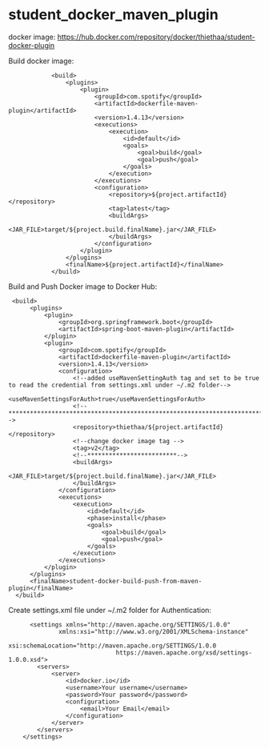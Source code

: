 # student_docker_maven_plugin

docker image: https://hub.docker.com/repository/docker/thiethaa/student-docker-plugin

Build docker image:

                <build>
                    <plugins>
                        <plugin>
                            <groupId>com.spotify</groupId>
                            <artifactId>dockerfile-maven-plugin</artifactId>
                            <version>1.4.13</version>
                            <executions>
                                <execution>
                                    <id>default</id>
                                    <goals>
                                        <goal>build</goal>
                                        <goal>push</goal>
                                    </goals>
                                </execution>
                            </executions>
                            <configuration>
                                <repository>${project.artifactId}</repository>
                                <tag>latest</tag>
                                <buildArgs>
                                    <JAR_FILE>target/${project.build.finalName}.jar</JAR_FILE>
                                </buildArgs>
                            </configuration>
                        </plugin>
                    </plugins>
                    <finalName>${project.artifactId}</finalName>
                </build>

Build and Push Docker image to Docker Hub:

     <build>
          <plugins>
              <plugin>
                  <groupId>org.springframework.boot</groupId>
                  <artifactId>spring-boot-maven-plugin</artifactId>
              </plugin>
              <plugin>
                  <groupId>com.spotify</groupId>
                  <artifactId>dockerfile-maven-plugin</artifactId>
                  <version>1.4.13</version>
                  <configuration>
                      <!--added useMavenSettingAuth tag and set to be true to read the credential from settings.xml under ~/.m2 folder-->
                      <useMavenSettingsForAuth>true</useMavenSettingsForAuth>
                      <!-- ***********************************************************************************************************-->
                      <repository>thiethaa/${project.artifactId}</repository>
                      <!--change docker image tag -->
                      <tag>v2</tag>
                      <!--*************************-->
                      <buildArgs>
                          <JAR_FILE>target/${project.build.finalName}.jar</JAR_FILE>
                      </buildArgs>
                  </configuration>
                  <executions>
                      <execution>
                          <id>default</id>
                          <phase>install</phase>
                          <goals>
                              <goal>build</goal>
                              <goal>push</goal>
                          </goals>
                      </execution>
                  </executions>
              </plugin>
          </plugins>
          <finalName>student-docker-build-push-from-maven-plugin</finalName>
      </build>
      
      
  Create settings.xml file under ~/.m2 folder for Authentication:
  
          <settings xmlns="http://maven.apache.org/SETTINGS/1.0.0"
                  xmlns:xsi="http://www.w3.org/2001/XMLSchema-instance"
                  xsi:schemaLocation="http://maven.apache.org/SETTINGS/1.0.0
                                  https://maven.apache.org/xsd/settings-1.0.0.xsd">
            <servers>
                <server>
                    <id>docker.io</id>
                    <username>Your username</username>
                    <password>Your password</password>
                    <configuration>
                        <email>Your Email</email>
                    </configuration>
                </server>
            </servers>
        </settings>
  
